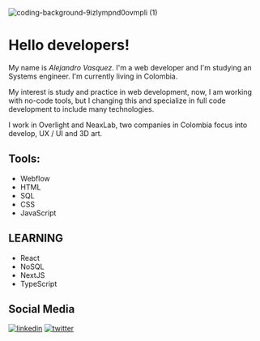 ![coding-background-9izlympnd0ovmpli (1)](https://github.com/ImMelein/ImMelein/assets/157184180/e586514f-7935-45ff-8cb5-014a3cf5c23a)

# Hello  developers!

My name is *Alejandro Vasquez*. I'm a web developer and I'm studying an Systems engineer. I'm currently living in Colombia.

My interest is study and practice in web development, now, I am working with no-code tools, but I changing this and specialize in  full code development to include many technologies.

I work in Overlight and NeaxLab, two companies in Colombia focus into develop, UX / UI  and 3D art.

## Tools: 
- Webflow
- HTML
- SQL
- CSS
- JavaScript


## LEARNING
- React 
- NoSQL
- NextJS
- TypeScript

## Social Media
[![linkedin](https://img.shields.io/badge/linkedin-0A66C2?style=for-the-badge&logo=linkedin&logoColor=white)](https://www.linkedin.com/in/alejandro-vásquez-39b660229)
[![twitter](https://img.shields.io/badge/twitter-1DA1F2?style=for-the-badge&logo=twitter&logoColor=white)](https://twitter.com/AbraxasTsumi)
